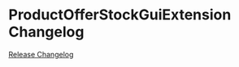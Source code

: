 # ProductOfferStockGuiExtension Changelog

[Release Changelog](https://github.com/spryker/product-offer-stock-gui-extension/releases)
